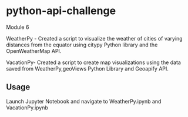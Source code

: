 # python-api-challenge
Module 6 

WeatherPy - Created a script to visualize the weather of cities of varying distances from the equator using citypy Python library and the OpenWeatherMap API. 

VacationPy- Created a script to create map visualizations using the data saved from WeatherPy,geoViews Python Library and Geoapify API. 


## Usage
Launch Jupyter Notebook and navigate to WeatherPy.ipynb and VacationPy.ipynb


